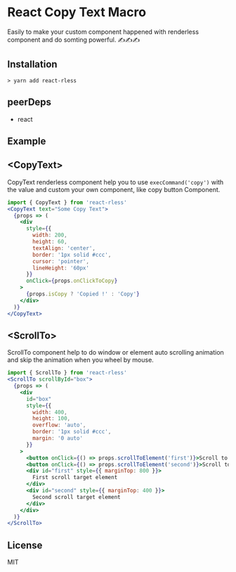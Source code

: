 # React Copy Text Macro

Easily to make your custom component happened with renderless component and do somting powerful. ✍️✍️✍️

## Installation

```
> yarn add react-rless
```

## peerDeps

- react

## Example

## \<CopyText>

CopyText renderless component help you to use `execCommand('copy')` with the value and custom your own component, like copy button Component.

```jsx
import { CopyText } from 'react-rless'
<CopyText text="Some Copy Text">
  {props => (
    <div
      style={{
        width: 200,
        height: 60,
        textAlign: 'center',
        border: '1px solid #ccc',
        cursor: 'pointer',
        lineHeight: '60px'
      }}
      onClick={props.onClickToCopy}
    >
      {props.isCopy ? 'Copied !' : 'Copy'}
    </div>
  )}
</CopyText>
```

## \<ScrollTo>

ScrollTo component help to do window or element auto scrolling animation and skip the animation when you wheel by mouse.

```jsx
import { ScrollTo } from 'react-rless'
<ScrollTo scrollById="box">
  {props => (
    <div
      id="box"
      style={{
        width: 400,
        height: 100,
        overflow: 'auto',
        border: '1px solid #ccc',
        margin: '0 auto'
      }}
    >
      <button onClick={() => props.scrollToElement('first')}>Scroll to first target</button>
      <button onClick={() => props.scrollToElement('second')}>Scroll to second target</button>
      <div id="first" style={{ marginTop: 800 }}>
        First scroll target element
      </div>
      <div id="second" style={{ marginTop: 400 }}>
        Second scroll target element
      </div>
    </div>
  )}
</ScrollTo>
```

## License

MIT
